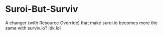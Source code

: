 # Suroi-But-Surviv
A changer (with Resource Override) that make suroi.io becomes more the same with surviv.io? idk lol
